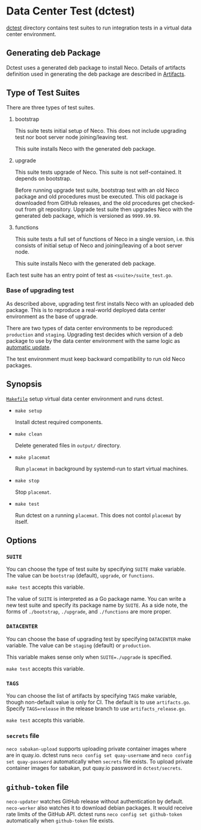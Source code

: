 Data Center Test (dctest)
=========================

[dctest](dctest/) directory contains test suites to run integration
tests in a virtual data center environment.

Generating deb Package
----------------------

Dctest uses a generated deb package to install Neco.
Details of artifacts definition used in generating the deb package are
described in [Artifacts](artifacts).

Type of Test Suites
-------------------

There are three types of test suites.

1. bootstrap

    This suite tests initial setup of Neco.  This does not include
    upgrading test nor boot server node joining/leaving test.

    This suite installs Neco with the generated deb package.

2. upgrade

    This suite tests upgrade of Neco. This suite is not self-contained. It depends on bootstrap.

    Before running upgrade test suite, bootstrap test with an old Neco package and old procedures must be executed.
    This old package is downloaded from GitHub releases, and the old procedures get checked-out from git repository.
    Upgrade test suite then upgrades Neco with the generated deb package,
    which is versioned as `9999.99.99`.

3. functions

    This suite tests a full set of functions of Neco in a single version,
    i.e. this consists of initial setup of Neco and joining/leaving of
    a boot server node.

    This suite installs Neco with the generated deb package.

Each test suite has an entry point of test as `<suite>/suite_test.go`.

### Base of upgrading test

As described above, upgrading test first installs Neco with an uploaded deb
package.  This is to reproduce a real-world deployed data center environment
as the base of upgrade.

There are two types of data center environments to be reproduced: `production`
and `staging`.  Upgrading test decides which version of a deb package to use
by the data center environment with the same logic as
[automatic update](update#tag-name-and-release-flow).

The test environment must keep backward compatibility to run old Neco packages.

Synopsis
--------

[`Makefile`](Makefile) setup virtual data center environment and runs dctest.

* `make setup`

    Install dctest required components.

* `make clean`

    Delete generated files in `output/` directory.

* `make placemat`

    Run `placemat` in background by systemd-run to start virtual machines.

* `make stop`

    Stop `placemat`.

* `make test`

    Run dctest on a running `placemat`.  This does not contol `placemat` by itself.

Options
-------

### `SUITE`

You can choose the type of test suite by specifying `SUITE` make variable.
The value can be `bootstrap` (default), `upgrade`, or `functions`.

`make test` accepts this variable.

The value of `SUITE` is interpreted as a Go package name.  You can write
a new test suite and specify its package name by `SUITE`.  As a side note,
the forms of `./bootstrap`, `./upgrade`, and `./functions` are more proper.

### `DATACENTER`

You can choose the base of upgrading test by specifying `DATACENTER` make
variable.
The value can be `staging` (default) or `production`.

This variable makes sense only when `SUITE=./upgrade` is specified.

`make test` accepts this variable.

### `TAGS`

You can choose the list of artifacts by specifying `TAGS` make variable,
though non-default value is only for CI.
The default is to use `artifacts.go`.
Specify `TAGS=release` in the release branch to use `artifacts_release.go`.

`make test` accepts this variable.

### `secrets` file

`neco sabakan-upload` supports uploading private container images where are in quay.io.
dctest runs `neco config set quay-username` and `neco config set quay-password` automatically when `secrets` file exists.
To upload private container images for sabakan, put quay.io password in `dctest/secrets`.

## `github-token` file

`neco-updater` watches GitHub release without authentication by default. `neco-worker` also watches it to download debian packages.
It would receive rate limits of the GitHub API. dctest runs `neco config set github-token` automatically when `github-token` file exists.
